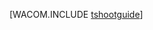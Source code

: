 <properties linkid="develop-dotnet-troubleshooting" urlDisplayName="トラブルシューティング" pageTitle="トラブルシューティングのベスト プラクティス - Azure" metaKeywords="Azure トラブルシューティング, 入門 トラブルシューティング Azure" description="Azure でのトラブルシューティングの紹介です。" metaCanonical="" services="web-sites,virtual-machines,cloud-services,sql-database,storage,service-bus" documentationCenter=".NET" title="" authors="" solutions="" manager="" editor="" />







[WACOM.INCLUDE [tshootguide](../includes/tshootguide.md)]


